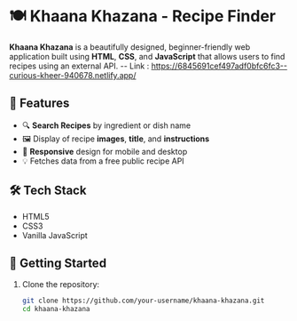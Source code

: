 # 🍽️ Khaana Khazana - Recipe Finder

**Khaana Khazana** is a beautifully designed, beginner-friendly web application built using **HTML**, **CSS**, and **JavaScript** that allows users to find recipes using an external API.
-- Link : https://6845691cef497adf0bfc6fc3--curious-kheer-940678.netlify.app/
## 🌟 Features

- 🔍 **Search Recipes** by ingredient or dish name  
- 🖼️ Display of recipe **images**, **title**, and **instructions**  
- 📱 **Responsive** design for mobile and desktop  
- 💡 Fetches data from a free public recipe API

## 🛠️ Tech Stack

- HTML5
- CSS3
- Vanilla JavaScript

## 🚀 Getting Started

1. Clone the repository:
   ```bash
   git clone https://github.com/your-username/khaana-khazana.git
   cd khaana-khazana
